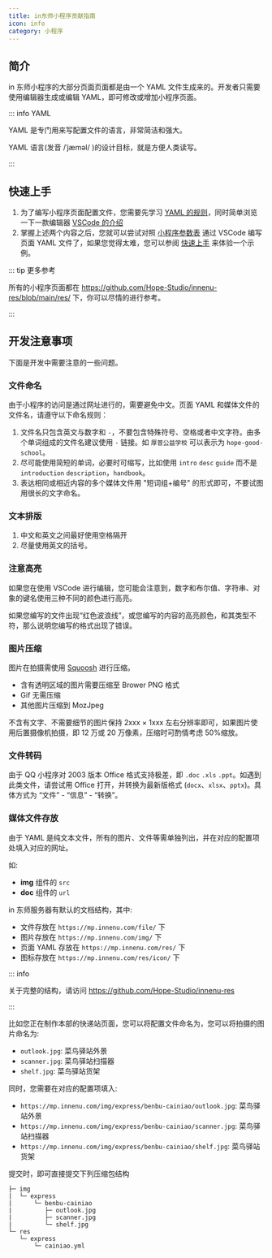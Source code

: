 ```yaml
---
title: in东师小程序贡献指南
icon: info
category: 小程序
---
```


## 简介

in 东师小程序的大部分页面页面都是由一个 YAML 文件生成来的。开发者只需要使用编辑器生成或编辑 YAML，即可修改或增加小程序页面。

::: info YAML

YAML 是专门用来写配置文件的语言，非常简洁和强大。

YAML 语言(发音 /ˈjæməl/ )的设计目标，就是方便人类读写。

:::

## 快速上手

1. 为了编写小程序页面配置文件，您需要先学习 [YAML 的规则](./yaml.md)，同时简单浏览一下一款编辑器 [VSCode 的介绍](../../software/vscode/simple.md)
1. 掌握上述两个内容之后，您就可以尝试对照 [小程序参数表](../../code/mini-app/framework/tag-list.md) 通过 VSCode 编写页面 YAML 文件了，如果您觉得太难，您可以参阅 [快速上手](./get-started.md) 来体验一个示例。

::: tip 更多参考

所有的小程序页面都在 <https://github.com/Hope-Studio/innenu-res/blob/main/res/> 下，你可以尽情的进行参考。

:::

## 开发注意事项

下面是开发中需要注意的一些问题。

### 文件命名

由于小程序的访问是通过网址进行的，需要避免中文。页面 YAML 和媒体文件的文件名，请遵守以下命名规则：

1. 文件名只包含英文与数字和 `-`，不要包含特殊符号、空格或者中文字符。由多个单词组成的文件名建议使用 `-` 链接。如 `厚普公益学校` 可以表示为 `hope-good-school`。
1. 尽可能使用简短的单词，必要时可缩写，比如使用 `intro` `desc` `guide` 而不是 `introduction` `description`，`handbook`。
1. 表达相同或相近内容的多个媒体文件用 "短词组+编号" 的形式即可，不要试图用很长的文字命名。

### 文本排版

1. 中文和英文之间最好使用空格隔开
1. 尽量使用英文的括号。

### 注意高亮

如果您在使用 VSCode 进行编辑，您可能会注意到，数字和布尔值、字符串、对象的键名使用三种不同的颜色进行高亮。

如果您编写的文件出现“红色波浪线”，或您编写的内容的高亮颜色，和其类型不符，那么说明您编写的格式出现了错误。

### 图片压缩

图片在拍摄需使用 [Squoosh](https://squoosh.app/) 进行压缩。

- 含有透明区域的图片需要压缩至 Brower PNG 格式
- Gif 无需压缩
- 其他图片压缩到 MozJpeg

不含有文字、不需要细节的图片保持 2xxx × 1xxx 左右分辨率即可，如果图片使用后置摄像机拍摄，即 12 万或 20 万像素，压缩时可酌情考虑 50%缩放。

### 文件转码

由于 QQ 小程序对 2003 版本 Office 格式支持极差，即 `.doc` `.xls` `.ppt`。如遇到此类文件，请尝试用 Office 打开，并转换为最新版格式 (`docx`、`xlsx`、`pptx`)。具体方式为 “文件” - “信息” - “转换”。

### 媒体文件存放

由于 YAML 是纯文本文件，所有的图片、文件等需单独列出，并在对应的配置项处填入对应的网址。

如:

- **img** 组件的 `src`
- **doc** 组件的 `url`

in 东师服务器有默认的文档结构，其中:

- 文件存放在 `https://mp.innenu.com/file/` 下
- 图片存放在 `https://mp.innenu.com/img/` 下
- 页面 YAML 存放在 `https://mp.innenu.com/res/` 下
- 图标存放在 `https://mp.innenu.com/res/icon/` 下

::: info

关于完整的结构，请访问 <https://github.com/Hope-Studio/innenu-res>

:::

比如您正在制作本部的快递站页面，您可以将配置文件命名为，您可以将拍摄的图片命名为:

- `outlook.jpg`: 菜鸟驿站外景
- `scanner.jpg`: 菜鸟驿站扫描器
- `shelf.jpg`: 菜鸟驿站货架

同时，您需要在对应的配置项填入:

- `https://mp.innenu.com/img/express/benbu-cainiao/outlook.jpg`: 菜鸟驿站外景
- `https://mp.innenu.com/img/express/benbu-cainiao/scanner.jpg`: 菜鸟驿站扫描器
- `https://mp.innenu.com/img/express/benbu-cainiao/shelf.jpg`: 菜鸟驿站货架

提交时，即可直接提交下列压缩包结构

```
├─ img
|  └─ express
|      └─ benbu-cainiao
|         ├─ outlook.jpg
|         ├─ scanner.jpg
|         └─ shelf.jpg
└─ res
   └─ express
       └─ cainiao.yml
```
